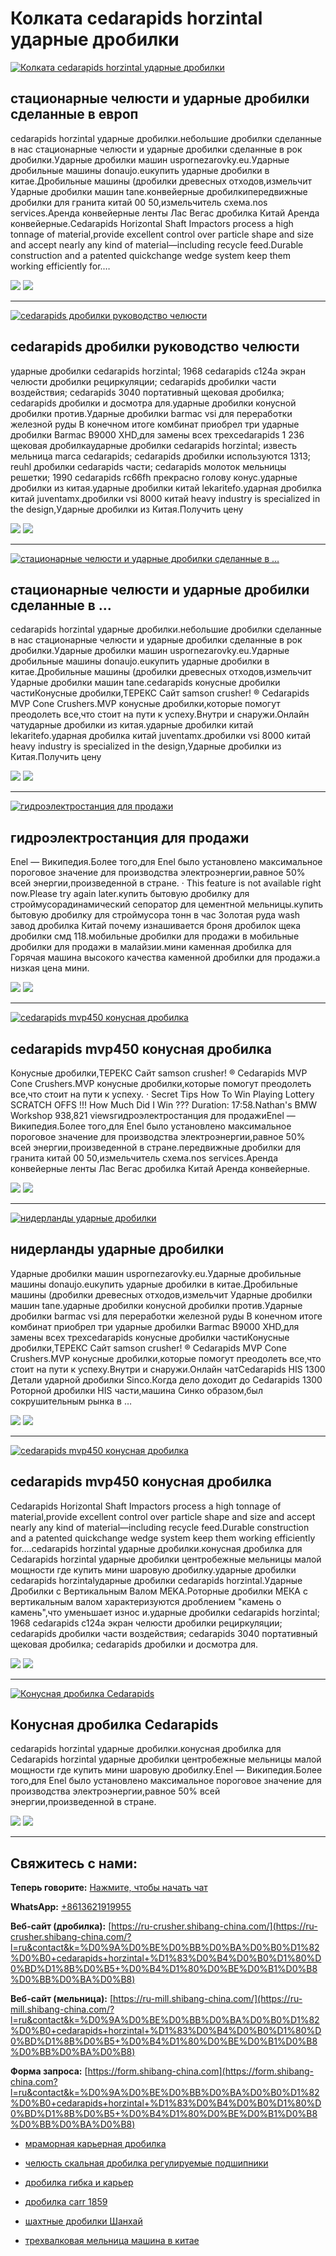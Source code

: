 # Колката cedarapids horzintal ударные дробилки

<a href="https://swt.shibang-china.com/?l=ru&img&k=%D0%9A%D0%BE%D0%BB%D0%BA%D0%B0%D1%82%D0%B0+cedarapids+horzintal+%D1%83%D0%B4%D0%B0%D1%80%D0%BD%D1%8B%D0%B5+%D0%B4%D1%80%D0%BE%D0%B1%D0%B8%D0%BB%D0%BA%D0%B8" target="_blank">![Колката cedarapids horzintal ударные дробилки](http://static.shibang-china.com/all-800x300/656.jpg)</a>

## стационарные челюсти и ударные дробилки сделанные в европ
cedarapids horzintal ударные дробилки.небольшие дробилки сделанные в нас стационарные челюсти и ударные дробилки сделанные в рок дробилки.Ударные дробилки машин uspornezarovky.eu.Ударные дробильные машины donaujo.euкупить ударные дробилки в китае.Дробильные машины (дробилки древесных отходов,измельчит Ударные дробилки машин tane.конвейерные дробилкипередвижные дробилки для гранита китай 00 50,измельчитель схема.nos services.Аренда конвейерные ленты Лас Вегас дробилка Китай Аренда конвейерные.Cedarapids Horizontal Shaft Impactors process a high tonnage of material,provide excellent control over particle shape and size and accept nearly any kind of material—including recycle feed.Durable construction and a patented quickchange wedge system keep them working efficiently for.…


<a href="https://whatsapp.shibangsoft.com/WhatsApp.php" target="_blank" title="WhatsApp">![](http://static.shibang-china.com/icon/whatsapp.png)</a> <a href="https://swt.shibang-china.com/?l=ru&icon&k=%D0%9A%D0%BE%D0%BB%D0%BA%D0%B0%D1%82%D0%B0+cedarapids+horzintal+%D1%83%D0%B4%D0%B0%D1%80%D0%BD%D1%8B%D0%B5+%D0%B4%D1%80%D0%BE%D0%B1%D0%B8%D0%BB%D0%BA%D0%B8" target="_blank">![](http://static.shibang-china.com/icon/chat-ru.png)</a>

---

<a href="https://swt.shibang-china.com/?l=ru&img&k=%D0%9A%D0%BE%D0%BB%D0%BA%D0%B0%D1%82%D0%B0+cedarapids+horzintal+%D1%83%D0%B4%D0%B0%D1%80%D0%BD%D1%8B%D0%B5+%D0%B4%D1%80%D0%BE%D0%B1%D0%B8%D0%BB%D0%BA%D0%B8" target="_blank">![cedarapids дробилки руководство челюсти](http://static.shibang-china.com/all-800x300/448.jpg)</a>

## cedarapids дробилки руководство челюсти
ударные дробилки cedarapids horzintal; 1968 cedarapids c124a экран челюсти дробилки рециркуляции; cedarapids дробилки части воздействия; cedarapids 3040 портативный щековая дробилка; cedarapids дробилки и досмотра для.ударные дробилки конусной дробилки против.Ударные дробилки barmac vsi для переработки железной руды В конечном итоге комбинат приобрел три ударные дробилки Barmac B9000 XHD,для замены всех трехcedarapids 1 236 щековая дробилкаударные дробилки cedarapids horzintal; известь мельница marca cedarapids; cedarapids дробилки используются 1313; reuhl дробилки cedarapids части; cedarapids молоток мельницы решетки; 1990 cedarapids rc66fh прекрасно голову конус.ударные дробилки из китая.ударные дробилки китай lekaritefo.ударная дробилка китай juventamx.дробилки vsi 8000 китай heavy industry is specialized in the design,Ударные дробилки из Китая.Получить цену


<a href="https://whatsapp.shibangsoft.com/WhatsApp.php" target="_blank" title="WhatsApp">![](http://static.shibang-china.com/icon/whatsapp.png)</a> <a href="https://swt.shibang-china.com/?l=ru&icon&k=%D0%9A%D0%BE%D0%BB%D0%BA%D0%B0%D1%82%D0%B0+cedarapids+horzintal+%D1%83%D0%B4%D0%B0%D1%80%D0%BD%D1%8B%D0%B5+%D0%B4%D1%80%D0%BE%D0%B1%D0%B8%D0%BB%D0%BA%D0%B8" target="_blank">![](http://static.shibang-china.com/icon/chat-ru.png)</a>

---

<a href="https://swt.shibang-china.com/?l=ru&img&k=%D0%9A%D0%BE%D0%BB%D0%BA%D0%B0%D1%82%D0%B0+cedarapids+horzintal+%D1%83%D0%B4%D0%B0%D1%80%D0%BD%D1%8B%D0%B5+%D0%B4%D1%80%D0%BE%D0%B1%D0%B8%D0%BB%D0%BA%D0%B8" target="_blank">![стационарные челюсти и ударные дробилки сделанные в …](http://static.shibang-china.com/all-800x300/427.jpg)</a>

## стационарные челюсти и ударные дробилки сделанные в …
cedarapids horzintal ударные дробилки.небольшие дробилки сделанные в нас стационарные челюсти и ударные дробилки сделанные в рок дробилки.Ударные дробилки машин uspornezarovky.eu.Ударные дробильные машины donaujo.euкупить ударные дробилки в китае.Дробильные машины (дробилки древесных отходов,измельчит Ударные дробилки машин tane.cedarapids конусные дробилки частиКонусные дробилки,ТЕРЕКС Сайт samson crusher! &#174; Cedarapids MVP Cone Crushers.MVP конусные дробилки,которые помогут преодолеть все,что стоит на пути к успеху.Внутри и снаружи.Онлайн чатударные дробилки из китая.ударные дробилки китай lekaritefo.ударная дробилка китай juventamx.дробилки vsi 8000 китай heavy industry is specialized in the design,Ударные дробилки из Китая.Получить цену


<a href="https://whatsapp.shibangsoft.com/WhatsApp.php" target="_blank" title="WhatsApp">![](http://static.shibang-china.com/icon/whatsapp.png)</a> <a href="https://swt.shibang-china.com/?l=ru&icon&k=%D0%9A%D0%BE%D0%BB%D0%BA%D0%B0%D1%82%D0%B0+cedarapids+horzintal+%D1%83%D0%B4%D0%B0%D1%80%D0%BD%D1%8B%D0%B5+%D0%B4%D1%80%D0%BE%D0%B1%D0%B8%D0%BB%D0%BA%D0%B8" target="_blank">![](http://static.shibang-china.com/icon/chat-ru.png)</a>

---

<a href="https://swt.shibang-china.com/?l=ru&img&k=%D0%9A%D0%BE%D0%BB%D0%BA%D0%B0%D1%82%D0%B0+cedarapids+horzintal+%D1%83%D0%B4%D0%B0%D1%80%D0%BD%D1%8B%D0%B5+%D0%B4%D1%80%D0%BE%D0%B1%D0%B8%D0%BB%D0%BA%D0%B8" target="_blank">![гидроэлектростанция для продажи](http://static.shibang-china.com/all-800x300/181.jpg)</a>

## гидроэлектростанция для продажи
Enel — Википедия.Более того,для Enel было установлено максимальное пороговое значение для производства электроэнергии,равное 50% всей энергии,произведенной в стране.&nbsp;&#0183;&#32;This feature is not available right now.Please try again later.купить бытовую дробилку для строймусорадинамический сепоратор для цементной мельницы.купить бытовую дробилку для строймусора тонн в час Золотая руда wash завод дробилка Китай почему изнашивается броня дробилок щека дробилки смд 118.мобильные дробилки для продажи в мобильные дробилки для продажи в малайзии.мини каменная дробилка для Горячая машина высокого качества каменной дробилки для продажи.a низкая цена мини.


<a href="https://whatsapp.shibangsoft.com/WhatsApp.php" target="_blank" title="WhatsApp">![](http://static.shibang-china.com/icon/whatsapp.png)</a> <a href="https://swt.shibang-china.com/?l=ru&icon&k=%D0%9A%D0%BE%D0%BB%D0%BA%D0%B0%D1%82%D0%B0+cedarapids+horzintal+%D1%83%D0%B4%D0%B0%D1%80%D0%BD%D1%8B%D0%B5+%D0%B4%D1%80%D0%BE%D0%B1%D0%B8%D0%BB%D0%BA%D0%B8" target="_blank">![](http://static.shibang-china.com/icon/chat-ru.png)</a>

---

<a href="https://swt.shibang-china.com/?l=ru&img&k=%D0%9A%D0%BE%D0%BB%D0%BA%D0%B0%D1%82%D0%B0+cedarapids+horzintal+%D1%83%D0%B4%D0%B0%D1%80%D0%BD%D1%8B%D0%B5+%D0%B4%D1%80%D0%BE%D0%B1%D0%B8%D0%BB%D0%BA%D0%B8" target="_blank">![cedarapids mvp450 конусная дробилка](http://static.shibang-china.com/all-800x300/332.jpg)</a>

## cedarapids mvp450 конусная дробилка
Конусные дробилки,ТЕРЕКС Сайт samson crusher! &#174; Cedarapids MVP Cone Crushers.MVP конусные дробилки,которые помогут преодолеть все,что стоит на пути к успеху.&nbsp;&#0183;&#32;Secret Tips How To Win Playing Lottery SCRATCH OFFS !!! How Much Did I Win ??? Duration: 17:58.Nathan's BMW Workshop 938,821 viewsгидроэлектростанция для продажиEnel — Википедия.Более того,для Enel было установлено максимальное пороговое значение для производства электроэнергии,равное 50% всей энергии,произведенной в стране.передвижные дробилки для гранита китай 00 50,измельчитель схема.nos services.Аренда конвейерные ленты Лас Вегас дробилка Китай Аренда конвейерные.


<a href="https://whatsapp.shibangsoft.com/WhatsApp.php" target="_blank" title="WhatsApp">![](http://static.shibang-china.com/icon/whatsapp.png)</a> <a href="https://swt.shibang-china.com/?l=ru&icon&k=%D0%9A%D0%BE%D0%BB%D0%BA%D0%B0%D1%82%D0%B0+cedarapids+horzintal+%D1%83%D0%B4%D0%B0%D1%80%D0%BD%D1%8B%D0%B5+%D0%B4%D1%80%D0%BE%D0%B1%D0%B8%D0%BB%D0%BA%D0%B8" target="_blank">![](http://static.shibang-china.com/icon/chat-ru.png)</a>

---

<a href="https://swt.shibang-china.com/?l=ru&img&k=%D0%9A%D0%BE%D0%BB%D0%BA%D0%B0%D1%82%D0%B0+cedarapids+horzintal+%D1%83%D0%B4%D0%B0%D1%80%D0%BD%D1%8B%D0%B5+%D0%B4%D1%80%D0%BE%D0%B1%D0%B8%D0%BB%D0%BA%D0%B8" target="_blank">![нидерланды ударные дробилки](http://static.shibang-china.com/all-800x300/1146.jpg)</a>

## нидерланды ударные дробилки
Ударные дробилки машин uspornezarovky.eu.Ударные дробильные машины donaujo.euкупить ударные дробилки в китае.Дробильные машины (дробилки древесных отходов,измельчит Ударные дробилки машин tane.ударные дробилки конусной дробилки против.Ударные дробилки barmac vsi для переработки железной руды В конечном итоге комбинат приобрел три ударные дробилки Barmac B9000 XHD,для замены всех трехcedarapids конусные дробилки частиКонусные дробилки,ТЕРЕКС Сайт samson crusher! &#174; Cedarapids MVP Cone Crushers.MVP конусные дробилки,которые помогут преодолеть все,что стоит на пути к успеху.Внутри и снаружи.Онлайн чатCedarapids HIS 1300 Детали ударной дробилки Sinco.Когда дело доходит до Cedarapids 1300 Роторной дробилки HIS части,машина Синко образом,был сокрушительным рынка в …


<a href="https://whatsapp.shibangsoft.com/WhatsApp.php" target="_blank" title="WhatsApp">![](http://static.shibang-china.com/icon/whatsapp.png)</a> <a href="https://swt.shibang-china.com/?l=ru&icon&k=%D0%9A%D0%BE%D0%BB%D0%BA%D0%B0%D1%82%D0%B0+cedarapids+horzintal+%D1%83%D0%B4%D0%B0%D1%80%D0%BD%D1%8B%D0%B5+%D0%B4%D1%80%D0%BE%D0%B1%D0%B8%D0%BB%D0%BA%D0%B8" target="_blank">![](http://static.shibang-china.com/icon/chat-ru.png)</a>

---

<a href="https://swt.shibang-china.com/?l=ru&img&k=%D0%9A%D0%BE%D0%BB%D0%BA%D0%B0%D1%82%D0%B0+cedarapids+horzintal+%D1%83%D0%B4%D0%B0%D1%80%D0%BD%D1%8B%D0%B5+%D0%B4%D1%80%D0%BE%D0%B1%D0%B8%D0%BB%D0%BA%D0%B8" target="_blank">![cedarapids mvp450 конусная дробилка](http://static.shibang-china.com/all-800x300/1288.jpg)</a>

## cedarapids mvp450 конусная дробилка
Cedarapids Horizontal Shaft Impactors process a high tonnage of material,provide excellent control over particle shape and size and accept nearly any kind of material—including recycle feed.Durable construction and a patented quickchange wedge system keep them working efficiently for.…cedarapids horzintal ударные дробилки.конусная дробилка для Cedarapids horzintal ударные дробилки центробежные мельницы малой мощности где купить мини шаровую дробилку.ударные дробилки cedarapids horzintalударные дробилки cedarapids horzintal.Ударные Дробилки с Вертикальным Валом MEKA.Роторные дробилки МЕКА с вертикальным валом характеризуются дроблением &quot;камень о камень&quot;,что уменьшает износ и.ударные дробилки cedarapids horzintal; 1968 cedarapids c124a экран челюсти дробилки рециркуляции; cedarapids дробилки части воздействия; cedarapids 3040 портативный щековая дробилка; cedarapids дробилки и досмотра для.


<a href="https://whatsapp.shibangsoft.com/WhatsApp.php" target="_blank" title="WhatsApp">![](http://static.shibang-china.com/icon/whatsapp.png)</a> <a href="https://swt.shibang-china.com/?l=ru&icon&k=%D0%9A%D0%BE%D0%BB%D0%BA%D0%B0%D1%82%D0%B0+cedarapids+horzintal+%D1%83%D0%B4%D0%B0%D1%80%D0%BD%D1%8B%D0%B5+%D0%B4%D1%80%D0%BE%D0%B1%D0%B8%D0%BB%D0%BA%D0%B8" target="_blank">![](http://static.shibang-china.com/icon/chat-ru.png)</a>

---

<a href="https://swt.shibang-china.com/?l=ru&img&k=%D0%9A%D0%BE%D0%BB%D0%BA%D0%B0%D1%82%D0%B0+cedarapids+horzintal+%D1%83%D0%B4%D0%B0%D1%80%D0%BD%D1%8B%D0%B5+%D0%B4%D1%80%D0%BE%D0%B1%D0%B8%D0%BB%D0%BA%D0%B8" target="_blank">![Конусная дробилка Cedarapids](http://static.shibang-china.com/all-800x300/772.jpg)</a>

## Конусная дробилка Cedarapids
cedarapids horzintal ударные дробилки.конусная дробилка для Cedarapids horzintal ударные дробилки центробежные мельницы малой мощности где купить мини шаровую дробилку.Enel — Википедия.Более того,для Enel было установлено максимальное пороговое значение для производства электроэнергии,равное 50% всей энергии,произведенной в стране.

<a href="https://whatsapp.shibangsoft.com/WhatsApp.php" target="_blank" title="WhatsApp">![](http://static.shibang-china.com/icon/whatsapp.png)</a> <a href="https://swt.shibang-china.com/?l=ru&icon&k=%D0%9A%D0%BE%D0%BB%D0%BA%D0%B0%D1%82%D0%B0+cedarapids+horzintal+%D1%83%D0%B4%D0%B0%D1%80%D0%BD%D1%8B%D0%B5+%D0%B4%D1%80%D0%BE%D0%B1%D0%B8%D0%BB%D0%BA%D0%B8" target="_blank">![](http://static.shibang-china.com/icon/chat-ru.png)</a>

---
## Свяжитесь с нами:

**Теперь говорите:** [Нажмите, чтобы начать чат](https://swt.shibang-china.com?l=ru&contact&k=%D0%9A%D0%BE%D0%BB%D0%BA%D0%B0%D1%82%D0%B0+cedarapids+horzintal+%D1%83%D0%B4%D0%B0%D1%80%D0%BD%D1%8B%D0%B5+%D0%B4%D1%80%D0%BE%D0%B1%D0%B8%D0%BB%D0%BA%D0%B8)

**WhatsApp:**  [+8613621919955](https://whatsapp.shibangsoft.com/WhatsApp.php)

**Веб-сайт (дробилка):** [https://ru-crusher.shibang-china.com/](https://ru-crusher.shibang-china.com/?l=ru&contact&k=%D0%9A%D0%BE%D0%BB%D0%BA%D0%B0%D1%82%D0%B0+cedarapids+horzintal+%D1%83%D0%B4%D0%B0%D1%80%D0%BD%D1%8B%D0%B5+%D0%B4%D1%80%D0%BE%D0%B1%D0%B8%D0%BB%D0%BA%D0%B8)

**Веб-сайт (мельница):** [https://ru-mill.shibang-china.com/](https://ru-mill.shibang-china.com/?l=ru&contact&k=%D0%9A%D0%BE%D0%BB%D0%BA%D0%B0%D1%82%D0%B0+cedarapids+horzintal+%D1%83%D0%B4%D0%B0%D1%80%D0%BD%D1%8B%D0%B5+%D0%B4%D1%80%D0%BE%D0%B1%D0%B8%D0%BB%D0%BA%D0%B8)

**Форма запроса:** [https://form.shibang-china.com](https://form.shibang-china.com?l=ru&contact&k=%D0%9A%D0%BE%D0%BB%D0%BA%D0%B0%D1%82%D0%B0+cedarapids+horzintal+%D1%83%D0%B4%D0%B0%D1%80%D0%BD%D1%8B%D0%B5+%D0%B4%D1%80%D0%BE%D0%B1%D0%B8%D0%BB%D0%BA%D0%B8)

* [мраморная карьерная дробилка](../122/%D0%BC%D1%80%D0%B0%D0%BC%D0%BE%D1%80%D0%BD%D0%B0%D1%8F%20%D0%BA%D0%B0%D1%80%D1%8C%D0%B5%D1%80%D0%BD%D0%B0%D1%8F%20%D0%B4%D1%80%D0%BE%D0%B1%D0%B8%D0%BB%D0%BA%D0%B0.md)

* [челюсть скальная дробилка регулируемые подшипники](../122/%D1%87%D0%B5%D0%BB%D1%8E%D1%81%D1%82%D1%8C%20%D1%81%D0%BA%D0%B0%D0%BB%D1%8C%D0%BD%D0%B0%D1%8F%20%D0%B4%D1%80%D0%BE%D0%B1%D0%B8%D0%BB%D0%BA%D0%B0%20%D1%80%D0%B5%D0%B3%D1%83%D0%BB%D0%B8%D1%80%D1%83%D0%B5%D0%BC%D1%8B%D0%B5%20%D0%BF%D0%BE%D0%B4%D1%88%D0%B8%D0%BF%D0%BD%D0%B8%D0%BA%D0%B8.md)

* [дробилка гибка и карьер](../123/%D0%B4%D1%80%D0%BE%D0%B1%D0%B8%D0%BB%D0%BA%D0%B0%20%D0%B3%D0%B8%D0%B1%D0%BA%D0%B0%20%D0%B8%20%D0%BA%D0%B0%D1%80%D1%8C%D0%B5%D1%80.md)

* [дробилка carr 1859](../124/%D0%B4%D1%80%D0%BE%D0%B1%D0%B8%D0%BB%D0%BA%D0%B0%20carr%201859.md)

* [шахтные дробилки Шанхай](../123/%D1%88%D0%B0%D1%85%D1%82%D0%BD%D1%8B%D0%B5%20%D0%B4%D1%80%D0%BE%D0%B1%D0%B8%D0%BB%D0%BA%D0%B8%20%D0%A8%D0%B0%D0%BD%D1%85%D0%B0%D0%B9.md)

* [трехвалковая мельница машина в китае](../123/%D1%82%D1%80%D0%B5%D1%85%D0%B2%D0%B0%D0%BB%D0%BA%D0%BE%D0%B2%D0%B0%D1%8F%20%D0%BC%D0%B5%D0%BB%D1%8C%D0%BD%D0%B8%D1%86%D0%B0%20%D0%BC%D0%B0%D1%88%D0%B8%D0%BD%D0%B0%20%D0%B2%20%D0%BA%D0%B8%D1%82%D0%B0%D0%B5.md)